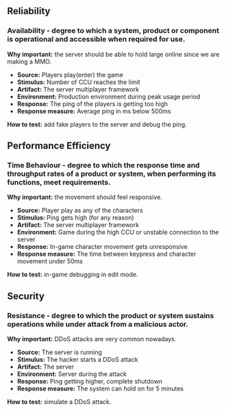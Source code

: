 ## Reliability
### Availability - degree to which a system, product or component is operational and accessible when required for use.

**Why important:** the server should be able to hold large online since we are making a MMO.

- **Source:** Players play(enter) the game
- **Stimulus:** Number of CCU reaches the limit
- **Artifact:** The server multiplayer framework
- **Environment:** Production environment during peak usage period
- **Response:** The ping of the players is getting too high
- **Response measure:** Average ping in ms below 500ms

**How to test:** add fake players to the server and debug the ping.

## Performance Efficiency
### Time Behaviour - degree to which the response time and throughput rates of a product or system, when performing its functions, meet requirements.

**Why important:** the movement should feel responsive.

- **Source:** Player play as any of the characters
- **Stimulus:** Ping gets high (for any reason)
- **Artifact:** The server multiplayer framework
- **Environment:** Game during the high CCU or unstable connection to the server
- **Response:** In-game character movement gets unresponsive
- **Response measure:** The time between keypress and character movement under 50ms

**How to test:** in-game debugging in edit mode.

## Security
### Resistance - degree to which the product or system sustains operations while under attack from a malicious actor.

**Why important:** DDoS attacks are very common nowadays.

- **Source:** The server is running
- **Stimulus:** The hacker starts a DDoS attack
- **Artifact:** The server
- **Environment:** Server during the attack
- **Response:** Ping getting higher, complete shutdown
- **Response measure:** The system can hold on for 5 minutes

**How to test:** simulate a DDoS attack.
